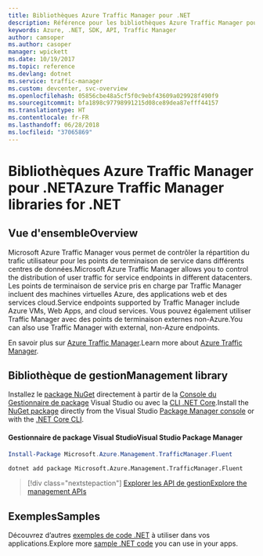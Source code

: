 ```yaml
---
title: Bibliothèques Azure Traffic Manager pour .NET
description: Référence pour les bibliothèques Azure Traffic Manager pour .NET
keywords: Azure, .NET, SDK, API, Traffic Manager
author: camsoper
ms.author: casoper
manager: wpickett
ms.date: 10/19/2017
ms.topic: reference
ms.devlang: dotnet
ms.service: traffic-manager
ms.custom: devcenter, svc-overview
ms.openlocfilehash: 05856cbe48a5cf5f0c9ebf43609a029928f490f9
ms.sourcegitcommit: bfa1898c97798991215d08ce89dea87efff44157
ms.translationtype: HT
ms.contentlocale: fr-FR
ms.lasthandoff: 06/28/2018
ms.locfileid: "37065869"
---
```

# <a name="azure-traffic-manager-libraries-for-net"></a><span data-ttu-id="30d68-104">Bibliothèques Azure Traffic Manager pour .NET</span><span class="sxs-lookup"><span data-stu-id="30d68-104">Azure Traffic Manager libraries for .NET</span></span>

## <a name="overview"></a><span data-ttu-id="30d68-105">Vue d'ensemble</span><span class="sxs-lookup"><span data-stu-id="30d68-105">Overview</span></span>

<span data-ttu-id="30d68-106">Microsoft Azure Traffic Manager vous permet de contrôler la répartition du trafic utilisateur pour les points de terminaison de service dans différents centres de données.</span><span class="sxs-lookup"><span data-stu-id="30d68-106">Microsoft Azure Traffic Manager allows you to control the distribution of user traffic for service endpoints in different datacenters.</span></span> <span data-ttu-id="30d68-107">Les points de terminaison de service pris en charge par Traffic Manager incluent des machines virtuelles Azure, des applications web et des services cloud.</span><span class="sxs-lookup"><span data-stu-id="30d68-107">Service endpoints supported by Traffic Manager include Azure VMs, Web Apps, and cloud services.</span></span> <span data-ttu-id="30d68-108">Vous pouvez également utiliser Traffic Manager avec des points de terminaison externes non-Azure.</span><span class="sxs-lookup"><span data-stu-id="30d68-108">You can also use Traffic Manager with external, non-Azure endpoints.</span></span>

<span data-ttu-id="30d68-109">En savoir plus sur [Azure Traffic Manager](/azure/traffic-manager/traffic-manager-overview).</span><span class="sxs-lookup"><span data-stu-id="30d68-109">Learn more about [Azure Traffic Manager](/azure/traffic-manager/traffic-manager-overview).</span></span>  

## <a name="management-library"></a><span data-ttu-id="30d68-110">Bibliothèque de gestion</span><span class="sxs-lookup"><span data-stu-id="30d68-110">Management library</span></span>

<span data-ttu-id="30d68-111">Installez le [package NuGet](https://www.nuget.org/packages/Microsoft.Azure.Management.TrafficManager.Fluent) directement à partir de la [Console du Gestionnaire de package][PackageManager] Visual Studio ou avec la [CLI .NET Core][DotNetCLI].</span><span class="sxs-lookup"><span data-stu-id="30d68-111">Install the [NuGet package](https://www.nuget.org/packages/Microsoft.Azure.Management.TrafficManager.Fluent) directly from the Visual Studio [Package Manager console][PackageManager] or with the [.NET Core CLI][DotNetCLI].</span></span>

#### <a name="visual-studio-package-manager"></a><span data-ttu-id="30d68-112">Gestionnaire de package Visual Studio</span><span class="sxs-lookup"><span data-stu-id="30d68-112">Visual Studio Package Manager</span></span>

```powershell
Install-Package Microsoft.Azure.Management.TrafficManager.Fluent
```

```bash
dotnet add package Microsoft.Azure.Management.TrafficManager.Fluent
```

> [!div class="nextstepaction"]
> [<span data-ttu-id="30d68-113">Explorer les API de gestion</span><span class="sxs-lookup"><span data-stu-id="30d68-113">Explore the management APIs</span></span>](/dotnet/api/overview/azure/trafficmanager/management)

## <a name="samples"></a><span data-ttu-id="30d68-114">Exemples</span><span class="sxs-lookup"><span data-stu-id="30d68-114">Samples</span></span>

<span data-ttu-id="30d68-115">Découvrez d’autres [exemples de code .NET](https://azure.microsoft.com/resources/samples/?platform=dotnet) à utiliser dans vos applications.</span><span class="sxs-lookup"><span data-stu-id="30d68-115">Explore more [sample .NET code](https://azure.microsoft.com/resources/samples/?platform=dotnet) you can use in your apps.</span></span>

[PackageManager]: https://docs.microsoft.com/nuget/tools/package-manager-console
[DotNetCLI]: https://docs.microsoft.com/dotnet/core/tools/dotnet-add-package